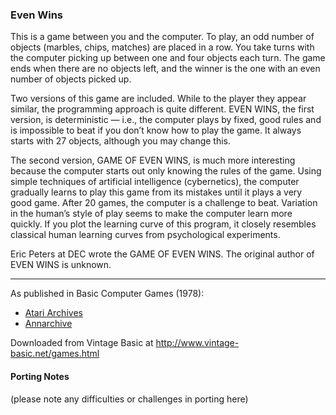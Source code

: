 ### Even Wins

This is a game between you and the computer. To play, an odd number of objects (marbles, chips, matches) are placed in a row. You take turns with the computer picking up between one and four objects each turn. The game ends when there are no objects left, and the winner is the one with an even number of objects picked up.

Two versions of this game are included. While to the player they appear similar, the programming approach is quite different. EVEN WINS, the first version, is deterministic — i.e., the computer plays by fixed, good rules and is impossible to beat if you don’t know how to play the game. It always starts with 27 objects, although you may change this.

The second version, GAME OF EVEN WINS, is much more interesting because the computer starts out only knowing the rules of the game. Using simple techniques of artificial intelligence (cybernetics), the computer gradually learns to play this game from its mistakes until it plays a very good game. After 20 games, the computer is a challenge to beat. Variation in the human’s style of play seems to make the computer learn more quickly. If you plot the learning curve of this program, it closely resembles classical human learning curves from psychological experiments.

Eric Peters at DEC wrote the GAME OF EVEN WINS. The original author of EVEN WINS is unknown.

---

As published in Basic Computer Games (1978):
- [Atari Archives](https://www.atariarchives.org/basicgames/showpage.php?page=60)
- [Annarchive](https://annarchive.com/files/Basic_Computer_Games_Microcomputer_Edition.pdf#page=75)

Downloaded from Vintage Basic at
http://www.vintage-basic.net/games.html

#### Porting Notes

(please note any difficulties or challenges in porting here)
